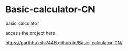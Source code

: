 # Basic-calculator-CN
basic calculator


access the project here

https://parthbakshi7446.github.io/Basic-calculator-CN/
